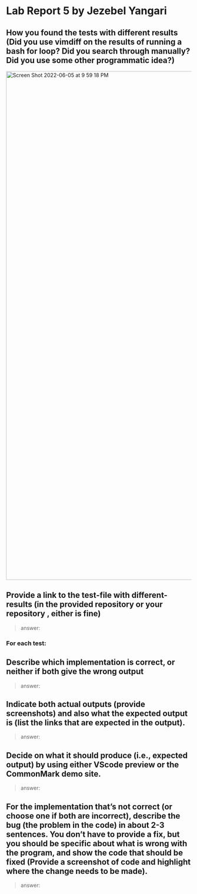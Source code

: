# Lab Report 5 by Jezebel Yangari

## How you found the tests with different results (Did you use vimdiff on the results of running a bash for loop? Did you search through manually? Did you use some other programmatic idea?)

<img width="1380" alt="Screen Shot 2022-06-05 at 9 59 18 PM" src="https://user-images.githubusercontent.com/103277481/172097650-d8ca7c73-f769-4465-8417-e7f4d2ad5f78.png">


## Provide a link to the test-file with different-results (in the provided repository or your repository , either is fine)
> answer:

### For each test:
## Describe which implementation is correct, or neither if both give the wrong output
> answer:
## Indicate both actual outputs (provide screenshots) and also what the expected output is (list the links that are expected in the output).
> answer:

## Decide on what it should produce (i.e., expected output) by using either VScode preview or the CommonMark demo site. 
> answer:

## For the implementation that’s not correct (or choose one if both are incorrect), describe the bug (the problem in the code) in about 2-3 sentences. You don’t have to provide a fix, but you should be specific about what is wrong with the program, and show the code that should be fixed (Provide a screenshot of code and highlight where the change needs to be made).
> answer:
